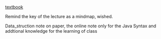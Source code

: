 [textbook](https://cs61b-2.gitbook.io/cs61b-textbook/disclaimer)


Remind the key of the lecture as a mindmap, wished.

Data_struction note on paper, the online note only for the Java Syntax and addtional knowledge for the learning of class
